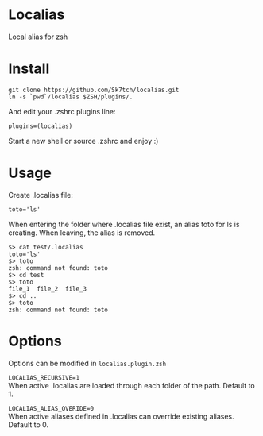 # Localias
Local alias for zsh

# Install
```
git clone https://github.com/Sk7tch/localias.git
ln -s `pwd`/localias $ZSH/plugins/.
```
And edit your .zshrc plugins line:
```
plugins=(localias)
```
Start a new shell or source .zshrc and enjoy :)

# Usage
Create .localias file:
```
toto='ls'
```
When entering the folder where .localias file exist, an alias toto for ls is creating.
When leaving, the alias is removed.

```
$> cat test/.localias
toto='ls'
$> toto
zsh: command not found: toto
$> cd test
$> toto
file_1  file_2  file_3
$> cd ..
$> toto
zsh: command not found: toto
```

# Options
Options can be modified in ```localias.plugin.zsh```  
  
```LOCALIAS_RECURSIVE=1```  
When active .localias are loaded through each folder of the path. Default to 1.  
  
```LOCALIAS_ALIAS_OVERIDE=0```  
When active aliases defined in .localias can override existing aliases. Default to 0.  

